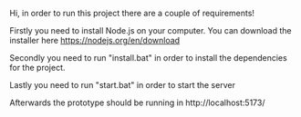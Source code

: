 Hi, in order to run this project there are a couple of requirements!

Firstly you need to install Node.js on your computer. You can download the installer here https://nodejs.org/en/download

Secondly you need to run "install.bat" in order to install the dependencies for the project.

Lastly you need to run "start.bat" in order to start the server

Afterwards the prototype should be running in http://localhost:5173/